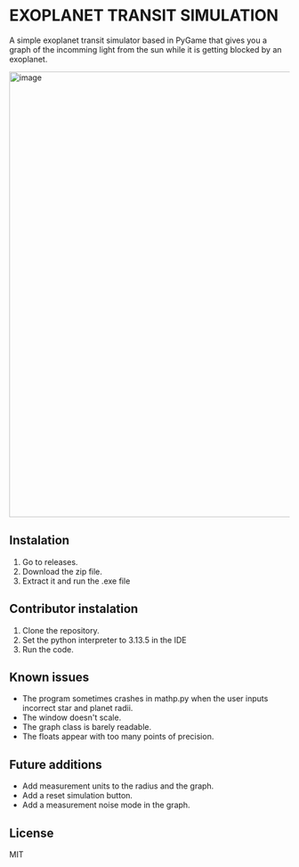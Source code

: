 # EXOPLANET TRANSIT SIMULATION

A simple exoplanet transit simulator based in PyGame that gives you a graph of the incomming light from the sun while it is getting blocked by an exoplanet.

<img width="1430" height="800" alt="image" src="https://github.com/user-attachments/assets/05e0d604-4333-4178-a24d-9522e74406ec" />

## Instalation

1. Go to releases.
2. Download the zip file.
3. Extract it and run the .exe file

## Contributor instalation

1. Clone the repository.
2. Set the python interpreter to 3.13.5 in the IDE
3. Run the code.

## Known issues

- The program sometimes crashes in mathp.py when the user inputs incorrect star and planet radii.
- The window doesn't scale.
- The graph class is barely readable.
- The floats appear with too many points of precision.

## Future additions

- Add measurement units to the radius and the graph.
- Add a reset simulation button.
- Add a measurement noise mode in the graph.

## License
MIT

